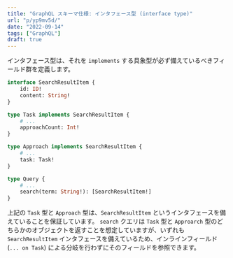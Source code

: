 ```yaml
---
title: "GraphQL スキーマ仕様: インタフェース型 (interface type)"
url: "p/yp9mv5d/"
date: "2022-09-14"
tags: ["GraphQL"]
draft: true
---
```


インタフェース型は、それを `implements` する具象型が必ず備えているべきフィールド群を定義します。

```graphql
interface SearchResultItem {
    id: ID!
    content: String!
}

type Task implements SearchResultItem {
    # ...
    approachCount: Int!
}

type Approach implements SearchResultItem {
    # ...
    task: Task!
}

type Query {
    # ...
    search(term: String!): [SearchResultItem!]
}
```

上記の `Task` 型と `Approach` 型は、`SearchResultItem` というインタフェースを備えていることを保証しています。
`search` クエリは `Task` 型と `Approarch` 型のどちらかのオブジェクトを返すことを想定していますが、いずれも `SearchResultItem` インタフェースを備えているため、インラインフィールド (`... on Task`) による分岐を行わずにそのフィールドを参照できます。

